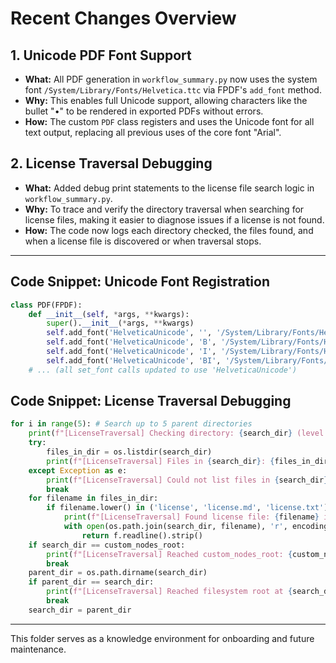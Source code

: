 # Recent Changes Overview

## 1. Unicode PDF Font Support

- **What:** All PDF generation in `workflow_summary.py` now uses the system font `/System/Library/Fonts/Helvetica.ttc` via FPDF's `add_font` method.
- **Why:** This enables full Unicode support, allowing characters like the bullet "•" to be rendered in exported PDFs without errors.
- **How:** The custom `PDF` class registers and uses the Unicode font for all text output, replacing all previous uses of the core font "Arial".

## 2. License Traversal Debugging

- **What:** Added debug print statements to the license file search logic in `workflow_summary.py`.
- **Why:** To trace and verify the directory traversal when searching for license files, making it easier to diagnose issues if a license is not found.
- **How:** The code now logs each directory checked, the files found, and when a license file is discovered or when traversal stops.

---

## Code Snippet: Unicode Font Registration

```python
class PDF(FPDF):
    def __init__(self, *args, **kwargs):
        super().__init__(*args, **kwargs)
        self.add_font('HelveticaUnicode', '', '/System/Library/Fonts/Helvetica.ttc', uni=True)
        self.add_font('HelveticaUnicode', 'B', '/System/Library/Fonts/Helvetica.ttc', uni=True)
        self.add_font('HelveticaUnicode', 'I', '/System/Library/Fonts/Helvetica.ttc', uni=True)
        self.add_font('HelveticaUnicode', 'BI', '/System/Library/Fonts/Helvetica.ttc', uni=True)
    # ... (all set_font calls updated to use 'HelveticaUnicode')
```

## Code Snippet: License Traversal Debugging

```python
for i in range(5): # Search up to 5 parent directories
    print(f"[LicenseTraversal] Checking directory: {search_dir} (level {i+1})")
    try:
        files_in_dir = os.listdir(search_dir)
        print(f"[LicenseTraversal] Files in {search_dir}: {files_in_dir}")
    except Exception as e:
        print(f"[LicenseTraversal] Could not list files in {search_dir}: {e}")
        break
    for filename in files_in_dir:
        if filename.lower() in ('license', 'license.md', 'license.txt'):
            print(f"[LicenseTraversal] Found license file: {filename} in {search_dir}")
            with open(os.path.join(search_dir, filename), 'r', encoding='utf-8') as f:
                return f.readline().strip()
    if search_dir == custom_nodes_root:
        print(f"[LicenseTraversal] Reached custom_nodes_root: {custom_nodes_root}, stopping traversal.")
        break
    parent_dir = os.path.dirname(search_dir)
    if parent_dir == search_dir:
        print(f"[LicenseTraversal] Reached filesystem root at {search_dir}, stopping traversal.")
        break
    search_dir = parent_dir
```

---

This folder serves as a knowledge environment for onboarding and future maintenance.
